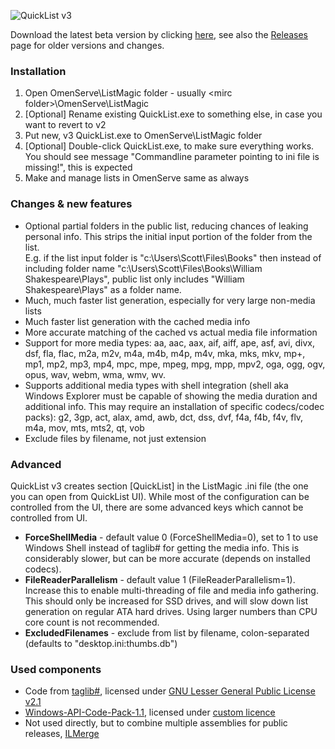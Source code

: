 ![QuickList v3](https://user-images.githubusercontent.com/18664267/49150927-fa5c8e80-f316-11e8-8fbf-92ae266726bf.png)

Download the latest beta version by clicking [here](https://github.com/DukeLupus/QuickList/releases/download/v3-beta.5/QuickList.v3.beta5.zip), see also the [Releases](https://github.com/DukeLupus/QuickList/releases) page for older versions and changes.

### Installation

1. Open OmenServe\ListMagic folder - usually &lt;mirc folder&gt;\OmenServe\ListMagic
2. [Optional] Rename existing QuickList.exe to something else, in case you want to revert to v2
3. Put new, v3 QuickList.exe to  OmenServe\ListMagic folder
4. [Optional] Double-click QuickList.exe, to make sure everything works. You should see message "Commandline parameter pointing to ini file is missing!", this is expected
5. Make and manage lists in OmenServe same as always


### Changes & new features
* Optional partial folders in the public list, reducing chances of leaking personal info. This strips the initial input portion of the folder from the list.  
	E.g. if the list input folder is "c:\Users\Scott\Files\Books\" then instead of including folder name "c:\Users\Scott\Files\Books\William Shakespeare\Plays", public list only includes "William Shakespeare\Plays" as a folder name.
* Much, much faster list generation, especially for very large non-media lists
* Much faster list generation with the cached media info
* More accurate matching of the cached vs actual media file information
* Support for more media types: aa, aac, aax, aif, aiff, ape, asf, avi, divx, dsf, fla, flac, m2a, m2v, m4a, m4b, m4p, m4v, mka, mks, mkv, mp+, mp1, mp2, mp3, mp4, mpc, mpe, mpeg, mpg, mpp, mpv2, oga, ogg, ogv, opus, wav, webm, wma, wmv, wv.
* Supports additional media types with shell integration (shell aka Windows Explorer must be capable of showing the media duration and additional info. This may require an installation of specific codecs/codec packs): g2, 3gp, act, alax, amd, awb, dct, dss, dvf, f4a, f4b, f4v, flv, m4a, mov, mts, mts2, qt, vob
* Exclude files by filename, not just extension


### Advanced
QuickList v3 creates section [QuickList] in the ListMagic .ini file (the one you can open from QuickList UI). While most of the configuration can be controlled from the UI, there are some advanced keys which cannot be controlled from UI.
- **ForceShellMedia** - default value 0 (ForceShellMedia=0), set to 1 to use Windows Shell instead of taglib# for getting the media info. This is considerably slower, but can be more accurate (depends on installed codecs).
- **FileReaderParallelism** - default value 1 (FileReaderParallelism=1). Increase this to enable multi-threading of file and media info gathering. This should only be increased for SSD drives, and will slow down list generation on regular ATA hard drives. Using larger numbers than CPU core count is not recommended.
- **ExcludedFilenames** - exclude from list by filename, colon-separated (defaults to "desktop.ini:thumbs.db")



### Used components

* Code from [taglib#](https://github.com/mono/taglib-sharp), licensed under [GNU Lesser General Public License v2.1](https://github.com/mono/taglib-sharp/blob/master/COPYING)
* [Windows-API-Code-Pack-1.1](https://github.com/aybe/Windows-API-Code-Pack-1.1), licensed under [custom licence](https://github.com/aybe/Windows-API-Code-Pack-1.1/blob/master/LICENCE)
* Not used directly, but to combine multiple assemblies for public releases, [ILMerge](https://github.com/dotnet/ILMerge)
